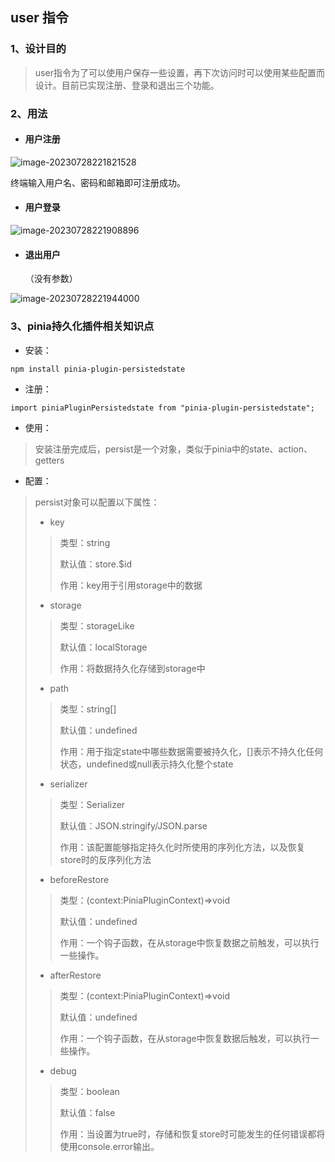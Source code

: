 ## user 指令

### 1、设计目的

> user指令为了可以使用户保存一些设置，再下次访问时可以使用某些配置而设计。目前已实现注册、登录和退出三个功能。

### 2、用法

- #### 用户注册

![image-20230728221821528](C:\Users\93554\AppData\Roaming\Typora\typora-user-images\image-20230728221821528.png)

终端输入用户名、密码和邮箱即可注册成功。

- #### 用户登录

![image-20230728221908896](C:\Users\93554\AppData\Roaming\Typora\typora-user-images\image-20230728221908896.png)

- #### 退出用户

  （没有参数）

![image-20230728221944000](C:\Users\93554\AppData\Roaming\Typora\typora-user-images\image-20230728221944000.png)





### 3、pinia持久化插件相关知识点

- 安装：

```
npm install pinia-plugin-persistedstate
```

- 注册：

```
import piniaPluginPersistedstate from "pinia-plugin-persistedstate";
```

- 使用：

> 安装注册完成后，persist是一个对象，类似于pinia中的state、action、getters

- 配置：

> persist对象可以配置以下属性：
>
> - key
>
> > 类型：string
> >
> > 默认值：store.$id
> >
> > 作用：key用于引用storage中的数据
>
> - storage
>
> > 类型：storageLike
> >
> > 默认值：localStorage
> >
> > 作用：将数据持久化存储到storage中
>
> - path
>
> > 类型：string[]
> >
> > 默认值：undefined
> >
> > 作用：用于指定state中哪些数据需要被持久化，[]表示不持久化任何状态，undefined或null表示持久化整个state
>
> - serializer
>
> > 类型：Serializer
> >
> > 默认值：JSON.stringify/JSON.parse
> >
> > 作用：该配置能够指定持久化时所使用的序列化方法，以及恢复store时的反序列化方法
>
> - beforeRestore
>
> > 类型：(context:PiniaPluginContext)=>void
> >
> > 默认值：undefined
> >
> > 作用：一个钩子函数，在从storage中恢复数据之前触发，可以执行一些操作。
>
> - afterRestore
>
> > 类型：(context:PiniaPluginContext)=>void
> >
> > 默认值：undefined
> >
> > 作用：一个钩子函数，在从storage中恢复数据后触发，可以执行一些操作。
>
> - debug
>
> > 类型：boolean
> >
> > 默认值：false
> >
> > 作用：当设置为true时，存储和恢复store时可能发生的任何错误都将使用console.error输出。